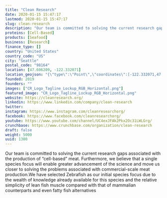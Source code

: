 ```yaml
---
title: "Clean Research"
date: 2020-01-15 15:47:17
lastmod: 2020-01-15 15:47:17
slug: clean-research
description: "Our team is committed to solving the current research gaps associated with the production of “cell-based” meat. Furthermore, we believe that a single species focus will enable greater advancement of the science and move us closer to solving the problems associated with commercial-scale meat production.We have selected Zebrafish as our initial species focus due to the wealth of knowledge already available for this species and the relative simplicity of lean fish muscle compared with that of mammalian counterparts and even fatty fish alternatives"
proteins: [Cell-Based]
products: [Seafood]
business: [Research]
finance_type: []
country: "United States"
country_code: "US"
city: "Seattle"
postal_code: "98164"
location: [47.606209, -122.332071]
location_geojson: "{\"type\":\"Point\",\"coordinates\":[-122.332071,47.606209]}"
founded: 2019
founders: ""
images: ["CR_Logo_Tagline_Lockup_RGB_Horizontal.png"]
featured_image: "CR_Logo_Tagline_Lockup_RGB_Horizontal.png"
website: https://cleanresearch.org/
linkedin: https://www.linkedin.com/company/clean-research
twitter: 
instagram: https://www.instagram.com/cleanresearchorg/
facebook: https://www.facebook.com/cleanresearchorg/
youtube: https://www.youtube.com/channel/UC4exJFAk2Pkx2Oc31LWLGrg/
crunchbase: https://www.crunchbase.com/organization/clean-research
draft: false
weight: 5000
uuid: 1300
---
```

Our team is committed to solving the current research gaps associated with the production of “cell-based” meat. Furthermore, we believe that a single species focus will enable greater advancement of the science and move us closer to solving the problems associated with commercial-scale meat production.We have selected Zebrafish as our initial species focus due to the wealth of knowledge already available for this species and the relative simplicity of lean fish muscle compared with that of mammalian counterparts and even fatty fish alternatives
